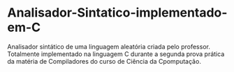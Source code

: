 # Analisador-Sintatico-implementado-em-C
Analisador sintático de uma linguagem aleatória criada pelo professor. Totalmente implementado na linguagem C durante a segunda prova prática da matéria de Compiladores do curso de Ciência da Cpomputação.
